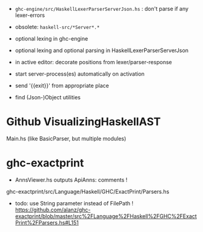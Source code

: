 - `ghc-engine/src/HaskellLexerParserServerJson.hs` : don't parse if any lexer-errors
- obsolete: `haskell-src/*Server*.*`

- optional lexing in ghc-engine
- optional lexing and optional parsing in HaskellLexerParserServerJson

- in active editor: decorate positions from lexer/parser-response

- start server-process(es) automatically on activation
- send '{{exit}}' from appropriate place

- find (Json-)Object utilities


Github VisualizingHaskellAST
============================
Main.hs (like BasicParser, but multiple modules)


ghc-exactprint
==============
* AnnsViewer.hs
outputs ApiAnns: comments !

ghc-exactprint/src/Language/Haskell/GHC/ExactPrint/Parsers.hs

* todo: use String parameter instead of FilePath !
https://github.com/alanz/ghc-exactprint/blob/master/src%2FLanguage%2FHaskell%2FGHC%2FExactPrint%2FParsers.hs#L151

